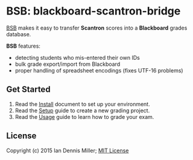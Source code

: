# BSB: blackboard-scantron-bridge

[BSB](http://github.com/iandennismiller/blackboard-scantron-bridge) makes it easy to transfer **Scantron** scores into a **Blackboard** grades database.

**BSB** features:

- detecting students who mis-entered their own IDs
- bulk grade export/import from Blackboard
- proper handling of spreadsheet encodings (fixes UTF-16 problems)

## Get Started

1. Read the [Install](docs/Install.md) document to set up your environment.
2. Read the [Setup](docs/Setup.md) guide to create a new grading project.
3. Read the [Usage](docs/Usage.md) guide to learn how to grade your exam.

## License

Copyright (c) 2015 Ian Dennis Miller; [MIT License](docs/License.txt)
